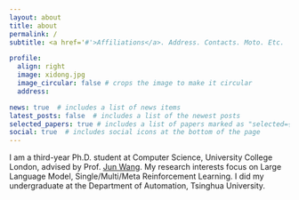 ```yaml
---
layout: about
title: about
permalink: /
subtitle: <a href='#'>Affiliations</a>. Address. Contacts. Moto. Etc.

profile:
  align: right
  image: xidong.jpg
  image_circular: false # crops the image to make it circular
  address: 

news: true  # includes a list of news items
latest_posts: false  # includes a list of the newest posts
selected_papers: true # includes a list of papers marked as "selected={true}"
social: true  # includes social icons at the bottom of the page
---
```


I am a third-year Ph.D. student at Computer Science, University College London, advised by Prof. [Jun Wang](http://www0.cs.ucl.ac.uk/staff/jun.wang/). My research interests focus on Large Language Model, Single/Multi/Meta Reinforcement Learning. I did my undergraduate at the Department of Automation, Tsinghua University.
